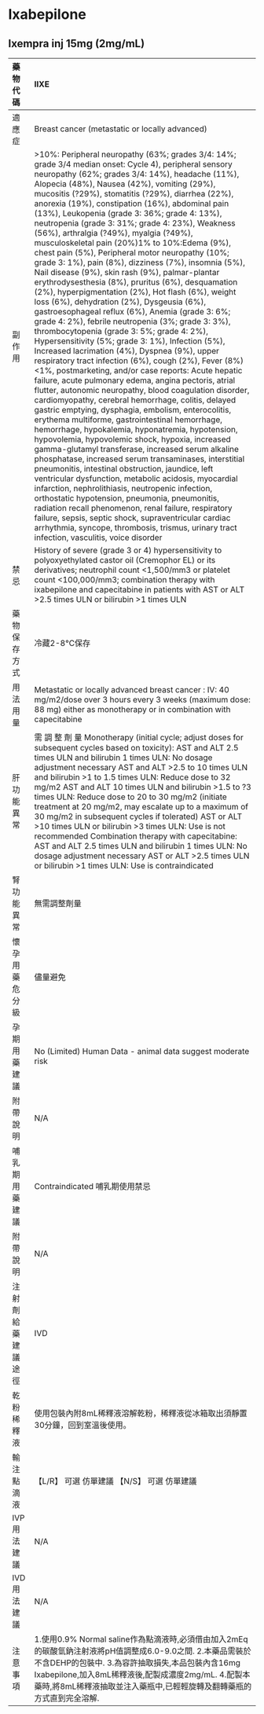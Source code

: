 # Ixabepilone

## Ixempra inj 15mg \(2mg/mL\)

| 藥物代碼 | IIXE |
| :--- | :--- |
| 適應症 | Breast cancer \(metastatic or locally advanced\) |
| 副作用 | &gt;10%: Peripheral neuropathy \(63%; grades 3/4: 14%; grade 3/4 median onset: Cycle 4\), peripheral sensory neuropathy \(62%; grades 3/4: 14%\), headache \(11%\), Alopecia \(48%\), Nausea \(42%\), vomiting \(29%\), mucositis \(?29%\), stomatitis \(?29%\), diarrhea \(22%\), anorexia \(19%\), constipation \(16%\), abdominal pain \(13%\), Leukopenia \(grade 3: 36%; grade 4: 13%\), neutropenia \(grade 3: 31%; grade 4: 23%\), Weakness \(56%\), arthralgia \(?49%\), myalgia \(?49%\), musculoskeletal pain \(20%\)1% to 10%:Edema \(9%\), chest pain \(5%\), Peripheral motor neuropathy \(10%; grade 3: 1%\), pain \(8%\), dizziness \(7%\), insomnia \(5%\),  Nail disease \(9%\), skin rash \(9%\), palmar-plantar erythrodysesthesia \(8%\), pruritus \(6%\), desquamation \(2%\), hyperpigmentation \(2%\), Hot flash \(6%\), weight loss \(6%\), dehydration \(2%\), Dysgeusia \(6%\), gastroesophageal reflux \(6%\), Anemia \(grade 3: 6%; grade 4: 2%\), febrile neutropenia \(3%; grade 3: 3%\), thrombocytopenia \(grade 3: 5%; grade 4: 2%\), Hypersensitivity \(5%; grade 3: 1%\), Infection \(5%\), Increased lacrimation \(4%\), Dyspnea \(9%\), upper respiratory tract infection \(6%\), cough \(2%\), Fever \(8%\)&lt;1%, postmarketing, and/or case reports: Acute hepatic failure, acute pulmonary edema, angina pectoris, atrial flutter, autonomic neuropathy, blood coagulation disorder, cardiomyopathy, cerebral hemorrhage, colitis, delayed gastric emptying, dysphagia, embolism, enterocolitis, erythema multiforme, gastrointestinal hemorrhage, hemorrhage, hypokalemia, hyponatremia, hypotension, hypovolemia, hypovolemic shock, hypoxia, increased gamma-glutamyl transferase, increased serum alkaline phosphatase, increased serum transaminases, interstitial pneumonitis, intestinal obstruction, jaundice, left ventricular dysfunction, metabolic acidosis, myocardial infarction, nephrolithiasis, neutropenic infection, orthostatic hypotension, pneumonia, pneumonitis, radiation recall phenomenon, renal failure, respiratory failure, sepsis, septic shock, supraventricular cardiac arrhythmia, syncope, thrombosis, trismus, urinary tract infection, vasculitis, voice disorder |
| 禁忌 | History of severe \(grade 3 or 4\) hypersensitivity to polyoxyethylated castor oil \(Cremophor EL\) or its derivatives; neutrophil count &lt;1,500/mm3 or platelet count &lt;100,000/mm3; combination therapy with ixabepilone and capecitabine in patients with AST or ALT &gt;2.5 times ULN or bilirubin &gt;1 times ULN |
| 藥物保存方式 | 冷藏2-8°C保存 |
| 用法用量 | Metastatic or locally advanced breast cancer : IV: 40 mg/m2/dose over 3 hours every 3 weeks \(maximum dose: 88 mg\) either as monotherapy or in combination with capecitabine |
| 肝功能異常 | 需 調 整 劑 量  Monotherapy \(initial cycle; adjust doses for subsequent cycles based on toxicity\): AST and ALT 2.5 times ULN and bilirubin 1 times ULN: No dosage adjustment necessary AST and ALT &gt;2.5 to 10 times ULN and bilirubin &gt;1 to 1.5 times ULN: Reduce dose to 32 mg/m2 AST and ALT 10 times ULN and bilirubin &gt;1.5 to ?3 times ULN: Reduce dose to 20 to 30 mg/m2 \(initiate treatment at 20 mg/m2, may escalate up to a maximum of 30 mg/m2 in subsequent cycles if tolerated\) AST or ALT &gt;10 times ULN or bilirubin &gt;3 times ULN: Use is not recommended Combination therapy with capecitabine: AST and ALT 2.5 times ULN and bilirubin 1 times ULN: No dosage adjustment necessary AST or ALT &gt;2.5 times ULN or bilirubin &gt;1 times ULN: Use is contraindicated |
| 腎功能異常 | 無需調整劑量 |
| 懷孕用藥危分級 | 儘量避免 |
| 孕期用藥建議 | No \(Limited\) Human Data - animal data suggest moderate risk |
| 附帶說明 | N/A |
| 哺乳期用藥建議 | Contraindicated 哺乳期使用禁忌 |
| 附帶說明 | N/A |
| 注射劑給藥建議途徑 | IVD |
| 乾粉稀釋液 | 使用包裝內附8mL稀釋液溶解乾粉，稀釋液從冰箱取出須靜置30分鐘，回到室溫後使用。 |
| 輸注點滴液 | 【L/R】 可選 仿單建議  【N/S】 可選 仿單建議 |
| IVP 用法建議 | N/A |
| IVD 用法建議 | N/A |
| 注意事項 | 1.使用0.9% Normal saline作為點滴液時,必須借由加入2mEq的碳酸氫鈉注射液將pH值調整成6.0-9.0之間. 2.本藥品需裝於不含DEHP的包裝中. 3.為容許抽取損失,本品包裝內含16mg Ixabepilone,加入8mL稀釋液後,配製成濃度2mg/mL. 4.配製本藥時,將8mL稀釋液抽取並注入藥瓶中,已輕輕旋轉及翻轉藥瓶的方式直到完全溶解. |

